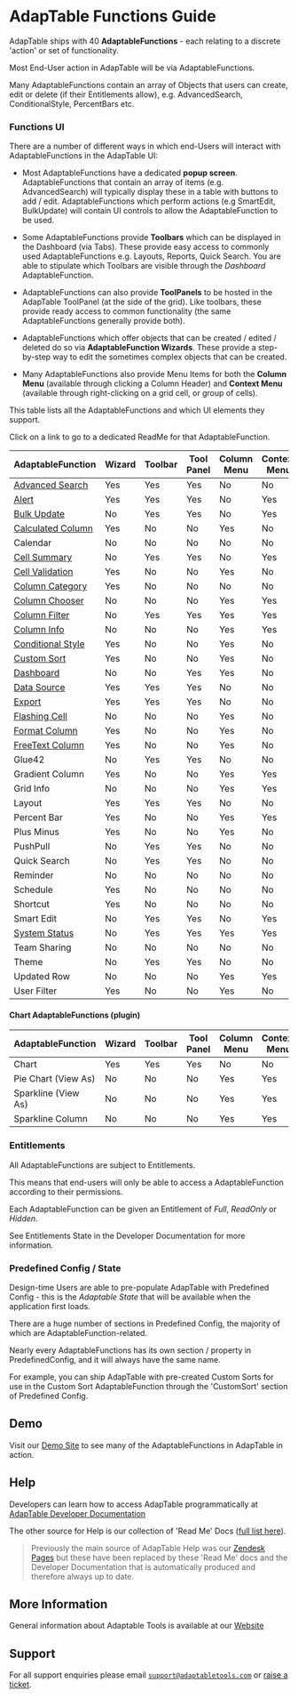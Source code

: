 # AdapTable Functions Guide

AdapTable ships with 40 **AdaptableFunctions** - each relating to a discrete 'action' or set of functionality.

Most End-User action in AdapTable will be via AdaptableFunctions.

Many AdaptableFunctions contain an array of Objects that users can create, edit or delete (if their Entitlements allow), e.g. AdvancedSearch, ConditionalStyle, PercentBars etc.

### Functions UI

There are a number of different ways in which end-Users will interact with AdaptableFunctions in the AdapTable UI:

- Most AdaptableFunctions have a dedicated **popup screen**.  AdaptableFunctions that contain an array of items (e.g. AdvancedSearch) will typically display these in a table with buttons to add / edit.  AdaptableFunctions which perform actions (e.g SmartEdit, BulkUpdate) will contain UI controls to allow the AdaptableFunction to be used.

- Some AdaptableFunctions provide **Toolbars** which can be displayed in the Dashboard (via Tabs).  These provide easy access to commonly used AdaptableFunctions e.g. Layouts, Reports, Quick Search.  You are able to stipulate which Toolbars are visible through the *Dashboard* AdaptableFunction.

- AdaptableFunctions can also provide **ToolPanels** to be hosted in the AdapTable ToolPanel (at the side of the grid). Like toolbars, these provide ready access to common functionality (the same AdaptableFunctions generally provide both).

- AdaptableFunctions which offer objects that can be created / edited / deleted do so via **AdaptableFunction Wizards**.  These provide a step-by-step way to edit the sometimes complex objects that can be created.

- Many AdaptableFunctions also provide Menu Items for both the **Column Menu** (available through clicking a Column Header) and **Context Menu** (available through right-clicking on a grid cell, or group of cells).

This table lists all the AdaptableFunctions and which UI elements they support.

Click on a link to go to a dedicated ReadMe for that AdaptableFunction.

| AdaptableFunction  	                                          | Wizard | Toolbar | Tool Panel | Column Menu | Context Menu |
| --------  	                                                  | ------ | ------- | ---------  | ----------- | ------------ |
| [Advanced Search](./functions/adavanced-search-function.md)     | Yes    | Yes     | Yes        | No          | No           |
| [Alert](./functions/alert-function.md)                          | Yes    | Yes     | Yes        | No          | Yes          | 
| [Bulk Update](./functions/bulk-update-function.md)              | No     | Yes     | Yes        | No          | Yes          | 
| [Calculated Column](./functions/calculated-column-function.md)  | Yes    | No      | No         | Yes         | No           | 
| Calendar                                                        | No     | No      | No         | No          | No           | 
| [Cell Summary](./functions/cell-summary-function.md)            | No     | Yes     | Yes        | No          | Yes          | 
| [Cell Validation](./functions/cell-validation-function.md)      | Yes    | No      | No         | Yes         | No           | 
| [Column Category](./functions/column-category-function.md)      | Yes    | No      | No         | No          | No           | 
| [Column Chooser](./functions/column-chooser-function.md)        | No     | No      | No         | Yes         | Yes          | 
| [Column Filter](./functions/column-filter-function.md)          | No     | Yes     | Yes        | Yes         | Yes          | 
| [Column Info](./functions/column-info-function.md)              | No     | No      | No         | Yes         | Yes          | 
| [Conditional Style](./functions/conditional-style-function.md)  | Yes    | No      | No         | Yes         | No           | 
| [Custom Sort](./functions/custom-sort-function.md)              | Yes    | No      | No         | Yes         | No           | 
| [Dashboard](./functions/dashboard-function.md)                  | No     | No      | Yes        | Yes         | No           | 
| [Data Source](./functions/data-source-function.md)              | Yes    | Yes     | Yes        | No          | No           | 
| [Export](./functions/export-function.md)                        | Yes    | Yes     | Yes        | No          | No           | 
| [Flashing Cell](./functions/flashing-cell-function.md)          | No     | No      | No         | Yes         | No           | 
| [Format Column](./functions/format-column-function.md)          | Yes    | No      | No         | Yes         | No           | 
| [FreeText Column](./functions/free-text-column-function.md)     | Yes    | No      | No         | Yes         | No           | 
| Glue42                   | No        | Yes      | Yes        | No          | No            |
| Gradient Column          | Yes       | No       | No         | Yes         | Yes           |
| Grid Info                | No        | No       | No         | Yes         | Yes           |
| Layout                   | Yes       | Yes      | Yes        | No          | No            |
| Percent Bar              | Yes       | No       | No         | Yes         | Yes           |
| Plus Minus               | Yes       | No       | No         | Yes         | No            |
| PushPull                 | No        | Yes      | Yes        | No          | No            |
| Quick Search             | No        | Yes      | Yes        | No          | No            |
| Reminder                 | No        | No       | No         | No          | No            |
| Schedule                 | Yes       | No       | No         | No          | No            |
| Shortcut                 | Yes       | No       | No         | No          | No            |
| Smart Edit               | No        | Yes      | Yes        | No          | Yes           |
| [System Status](./functions/system-status-function.md)         | No        | Yes      | Yes        | Yes         | Yes           |
| Team Sharing             | No        | No       | No         | No          | No            |
| Theme                    | No        | Yes      | Yes        | No          | No            |
| Updated Row              | No        | No       | No         | Yes         | Yes           |
| User Filter              | Yes       | No       | No         | Yes         | No            |

#### Chart AdaptableFunctions (plugin)

| AdaptableFunction        | Wizard    | Toolbar  | Tool Panel | Column Menu | Context Menu  |
| --------  	             | ------    | -------  | ---------  | ----------- | ------------  |
| Chart                    | Yes       | Yes      | Yes        | No          | No            |
| Pie Chart (View As)      | No        | No       | No         | Yes         | Yes           |
| Sparkline (View As)      | No        | No       | No         | Yes         | Yes           |
| Sparkline Column         | No        | No       | No         | Yes         | Yes           |


### Entitlements

All AdaptableFunctions are subject to Entitlements.  

This means that end-users will only be able to access a AdaptableFunction according to their permissions.

Each AdaptableFunction can be given an Entitlement of *Full*, *ReadOnly* or *Hidden*. 

See Entitlements State in the Developer Documentation for more information.

### Predefined Config / State

Design-time Users are able to pre-populate AdapTable with Predefined Config - this is the *Adaptable State* that will be available when the application first loads.

There are a huge number of sections in Predefined Config, the majority of which are AdaptableFunction-related.

Nearly every AdaptableFunctions has its own section / property in PredefinedConfig, and it will always have the same name.  

For example, you can ship AdapTable with pre-created Custom Sorts for use in the Custom Sort AdaptableFunction through the 'CustomSort' section of Predefined Config.


## Demo

Visit our [Demo Site](https://demo.adaptabletools.com) to see many of the AdaptableFunctions in AdapTable in action.

## Help

Developers can learn how to access AdapTable programmatically at [AdapTable Developer Documentation](https://api.adaptabletools.com) 

The other source for Help is our collection of 'Read Me' Docs ([full list here](https://github.com/AdaptableTools/adaptable/blob/master/packages/adaptable/readme/readme-list.md)).

> Previously the main source of AdapTable Help was our [Zendesk Pages](https://adaptabletools.zendesk.com/hc/en-us) but these have been replaced by these 'Read Me' docs and the Developer Documentation that is automatically produced and therefore always up to date.

## More Information

General information about Adaptable Tools is available at our [Website](http://www.adaptabletools.com) 

## Support

For all support enquiries please email [`support@adaptabletools.com`](mailto:support@adaptabletools.com) or [raise a ticket](https://adaptabletools.zendesk.com/hc/en-us/requests/new).
